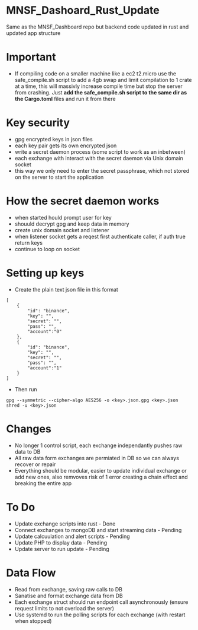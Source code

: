 # MNSF_Dashoard_Rust_Update
Same as the MNSF_Dashboard repo but backend code updated in rust and updated app structure

# Important
- If compiling code on a smaller machine like a ec2 t2.micro use the safe_compile.sh script to add a 4gb swap and limit compilation to 1 crate at a time, this will massivly increase compile time but stop the server from crashing. Just **add the safe_compile.sh script to the same dir as the Cargo.toml** files and run it from there

# Key security
- gpg encrypted keys in json files
- each key pair gets its own encrypted json
- write a secret daemon process (some script to work as an inbetween)
- each exchange with interact with the secret daemon via Unix domain socket
- this way we only need to enter the secret passphrase, which not stored on the server to start the application

# How the secret daemon works
- when started hould prompt user for key
- shouuld decrypt gpg and keep data in memory
- create unix domain socket and listener
- when listener socket gets a reqest first authenticate caller, if auth true return keys
- continue to loop on socket

# Setting up keys
- Create the plain text json file in this format
```
[
    {
        "id": "binance",
        "key": "",
        "secret": "",
        "pass": "",
        "account":"0"
    },
    {
        "id": "binance",
        "key": "",
        "secret": "",
        "pass": "",
        "account":"1"
    }
]
```
- Then run
```
gpg --symmetric --cipher-algo AES256 -o <key>.json.gpg <key>.json
shred -u <key>.json
```

# Changes
- No longer 1 control script, each exchange independantly pushes raw data to DB
- All raw data form exchanges are permiated in DB so we can always recover or repair
- Everything should be modular, easier to update individual exchange or add new ones, also remvoves risk of 1 error creating a chain effect and breaking the entire app

# To Do
- Update exchange scripts into rust - Done
- Connect exchanges to mongoDB and start streaming data - Pending
- Update calcuulation and alert scripts - Pending
- Update PHP to display data - Pending
- Update server to run update - Pending

# Data Flow
- Read from exchange, saving raw calls to DB
- Sanatise and format exchange data from DB
- Each exchange struct should run endpoint call asynchronously (ensure request limits to not overload the server)
- Use systemd to run the polling scripts for each exchange (with restart when stopped)
